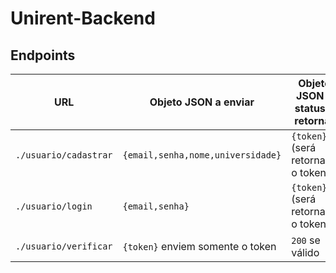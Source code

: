 # Unirent-Backend
## Endpoints 
| URL                   | Objeto JSON a enviar              | Objeto JSON e status a retornar      |
|-----------------------|-----------------------------------|--------------------------------------|
| `./usuario/cadastrar` | `{email,senha,nome,universidade}` | `{token}`  (será retornado o token ) | 
| `./usuario/login`     | `{email,senha}`                   | `{token}`  (será retornado o token ) |
| `./usuario/verificar` | `{token}` enviem somente o token  | `200`  se válido                     |

